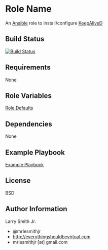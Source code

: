 Role Name
=========

An [Ansible] role to install/configure [KeepAliveD]

Build Status
------------

[![Build Status](https://travis-ci.org/mrlesmithjr/ansible-keepalived.svg?branch=master)](https://travis-ci.org/mrlesmithjr/ansible-keepalived)

Requirements
------------

None

Role Variables
--------------

[Role Defaults](./defaults/main.yml)

Dependencies
------------

None

Example Playbook
----------------

[Example Playbook](./playbook.yml)

License
-------

BSD

Author Information
------------------

Larry Smith Jr.
- @mrlesmithjr
- http://everythingshouldbevirtual.com
- mrlesmithjr [at] gmail.com

[Ansible]: <https://www.ansible.com>
[KeepAliveD]: <http://www.keepalived.org/>
